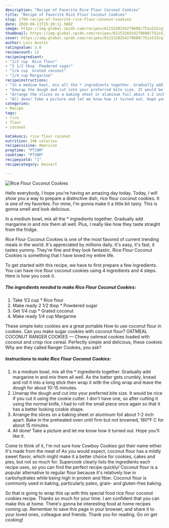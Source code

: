 ```yaml
---
description: "Recipe of Favorite Rice Flour Coconut Cookies"
title: "Recipe of Favorite Rice Flour Coconut Cookies"
slug: 1794-recipe-of-favorite-rice-flour-coconut-cookies
date: 2020-08-11T15:20:11.500Z
image: https://img-global.cpcdn.com/recipes/6115328254279680/751x532cq70/rice-flour-coconut-cookies-recipe-main-photo.jpg
thumbnail: https://img-global.cpcdn.com/recipes/6115328254279680/751x532cq70/rice-flour-coconut-cookies-recipe-main-photo.jpg
cover: https://img-global.cpcdn.com/recipes/6115328254279680/751x532cq70/rice-flour-coconut-cookies-recipe-main-photo.jpg
author: Luis Austin
ratingvalue: 3.8
reviewcount: 12
recipeingredient:
- "1/2 cup  Rice flour"
- "2 1/2 tbsp  Powdered sugar"
- "1/4 cup  Grated coconut"
- "1/4 cup Margarine"
recipeinstructions:
- "In a medium bowl, mix all the * ingredients together. Gradually add margarine in and mix them all well. As the batter gets crumbly, knead and roll it into a long stick then wrap it with the cling wrap and leave the dough for about 10-15 minutes."
- "Unwrap the dough and cut into your preferred bite size. It would be nice if you cut it using the cookie cutter. I don&#39;t have one, so after cutting it using the normal knife, I had to roll the small piece once again so that it has a better looking cookie shape."
- "Arrange the slices on a baking sheet or aluminum foil about 1-2 inch apart. Bake in the preheated oven until firm but not browned, 180°F C for about 15 minutes."
- "All done! Take a picture and let me know how it turned out. Hope you&#39;ll like it."
categories:
- Recipe
tags:
- rice
- flour
- coconut

katakunci: rice flour coconut 
nutrition: 246 calories
recipecuisine: American
preptime: "PT19M"
cooktime: "PT38M"
recipeyield: "1"
recipecategory: Dessert

---
```



![Rice Flour Coconut Cookies](https://img-global.cpcdn.com/recipes/6115328254279680/751x532cq70/rice-flour-coconut-cookies-recipe-main-photo.jpg)

Hello everybody, I hope you're having an amazing day today. Today, I will show you a way to prepare a distinctive dish, rice flour coconut cookies. It is one of my favorites. For mine, I'm gonna make it a little bit tasty. This is gonna smell and look delicious.

In a medium bowl, mix all the * ingredients together. Gradually add margarine in and mix them all well. Plus, I really like how they taste straight from the fridge.

Rice Flour Coconut Cookies is one of the most favored of current trending meals in the world. It's appreciated by millions daily. It's easy, it's fast, it tastes yummy. They're fine and they look fantastic. Rice Flour Coconut Cookies is something that I have loved my entire life.


To get started with this recipe, we have to first prepare a few ingredients. You can have rice flour coconut cookies using 4 ingredients and 4 steps. Here is how you cook it.

<!--inarticleads1-->

##### The ingredients needed to make Rice Flour Coconut Cookies:

1. Take 1/2 cup * Rice flour
1. Make ready 2 1/2 tbsp * Powdered sugar
1. Get 1/4 cup * Grated coconut
1. Make ready 1/4 cup Margarine


These simple keto cookies are a great portable How to use coconut flour in cookies. Can you make sugar cookies with coconut flour? OATMEAL COCONUT RANGER COOKIES — Chewy oatmeal cookies loaded with coconut and crisp rice cereal. Perfectly simple and delicious, these cookies Why are they called Ranger Cookies, you ask? 

<!--inarticleads2-->

##### Instructions to make Rice Flour Coconut Cookies:

1. In a medium bowl, mix all the * ingredients together. Gradually add margarine in and mix them all well. As the batter gets crumbly, knead and roll it into a long stick then wrap it with the cling wrap and leave the dough for about 10-15 minutes.
1. Unwrap the dough and cut into your preferred bite size. It would be nice if you cut it using the cookie cutter. I don&#39;t have one, so after cutting it using the normal knife, I had to roll the small piece once again so that it has a better looking cookie shape.
1. Arrange the slices on a baking sheet or aluminum foil about 1-2 inch apart. Bake in the preheated oven until firm but not browned, 180°F C for about 15 minutes.
1. All done! Take a picture and let me know how it turned out. Hope you&#39;ll like it.


Come to think of it, I&#39;m not sure how Cowboy Cookies got their name either. It&#39;s made from the meat of As you would expect, coconut flour has a mildly sweet flavor, which might make it a better choice for cookies, cakes and pies, but not so much for. Supercook clearly lists the ingredients each recipe uses, so you can find the perfect recipe quickly! Coconut flour is a popular alternative to regular flour because it&#39;s relatively low in carbohydrates while being high in protein and fiber. Coconut flour is commonly used in baking, particularly paleo, grain- and gluten-free baking. 

So that is going to wrap this up with this special food rice flour coconut cookies recipe. Thanks so much for your time. I am confident that you can make this at home. There's gonna be interesting food at home recipes coming up. Remember to save this page in your browser, and share it to your loved ones, colleague and friends. Thank you for reading. Go on get cooking!
